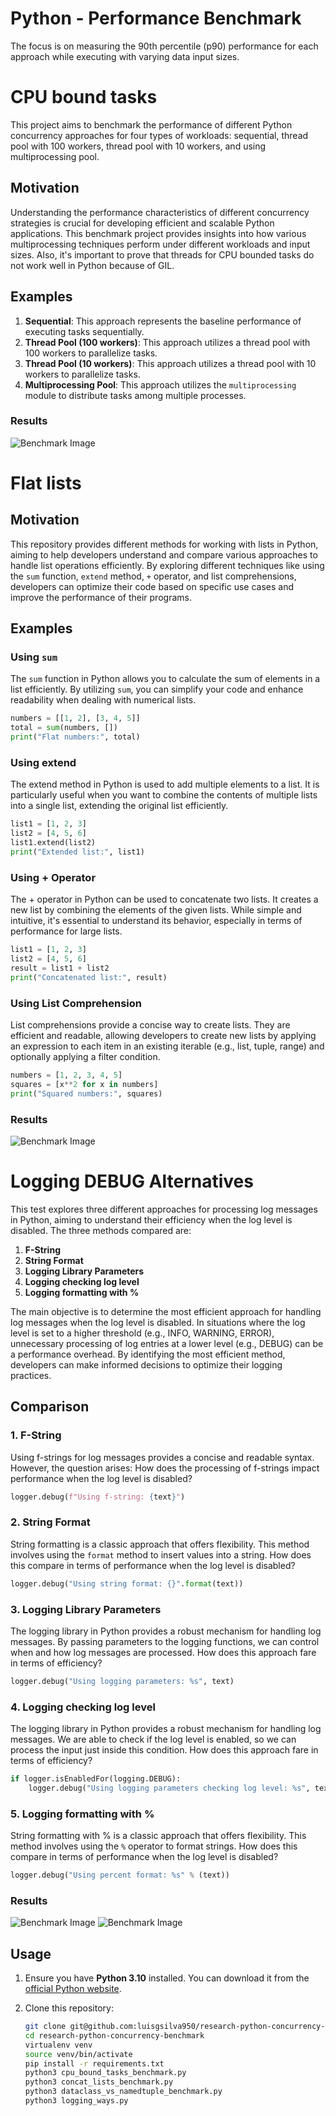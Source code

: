 # Python - Performance Benchmark


The focus is on measuring the 90th percentile (p90) performance for each approach while executing with varying data input sizes.

# CPU bound tasks
This project aims to benchmark the performance of different Python concurrency approaches for four types of workloads:
sequential, thread pool with 100 workers, thread pool with 10 workers, and using multiprocessing pool.

## Motivation
Understanding the performance characteristics of different concurrency strategies is crucial for developing efficient
and scalable Python applications. This benchmark project provides insights into how various multiprocessing techniques
perform under different workloads and input sizes. Also, it's important to prove that threads for CPU bounded tasks do not work well in Python because of GIL.

## Examples
1. **Sequential**: This approach represents the baseline performance of executing tasks sequentially.
2. **Thread Pool (100 workers)**: This approach utilizes a thread pool with 100 workers to parallelize tasks.
3. **Thread Pool (10 workers)**: This approach utilizes a thread pool with 10 workers to parallelize tasks.
4. **Multiprocessing Pool**: This approach utilizes the `multiprocessing` module to distribute tasks among multiple
   processes.

### Results

[//]: # (![Benchmark Image]&#40;python_cpu_bound_tasks.png&#41;)
![Benchmark Image](figures/cpu_bound_tasks_small_quantity.png)

# Flat lists

## Motivation
This repository provides different methods for working with lists in Python, aiming to help developers understand and compare various approaches to handle list operations efficiently. By exploring different techniques like using the `sum` function, `extend` method, `+` operator, and list comprehensions, developers can optimize their code based on specific use cases and improve the performance of their programs.

## Examples

### Using `sum`
The `sum` function in Python allows you to calculate the sum of elements in a list efficiently. By utilizing `sum`, you can simplify your code and enhance readability when dealing with numerical lists.

```python
numbers = [[1, 2], [3, 4, 5]]
total = sum(numbers, [])
print("Flat numbers:", total)
```

### Using extend
The extend method in Python is used to add multiple elements to a list. It is particularly useful when you want to combine the contents of multiple lists into a single list, extending the original list efficiently.

```python
list1 = [1, 2, 3]
list2 = [4, 5, 6]
list1.extend(list2)
print("Extended list:", list1)
```

### Using + Operator
The + operator in Python can be used to concatenate two lists. It creates a new list by combining the elements of the given lists. While simple and intuitive, it's essential to understand its behavior, especially in terms of performance for large lists.

```python
list1 = [1, 2, 3]
list2 = [4, 5, 6]
result = list1 + list2
print("Concatenated list:", result)
```

### Using List Comprehension
List comprehensions provide a concise way to create lists. They are efficient and readable, allowing developers to create new lists by applying an expression to each item in an existing iterable (e.g., list, tuple, range) and optionally applying a filter condition.

```python
numbers = [1, 2, 3, 4, 5]
squares = [x**2 for x in numbers]
print("Squared numbers:", squares)
```

### Results

![Benchmark Image](figures/flat_lists.png)


# Logging DEBUG Alternatives

This test explores three different approaches for processing log messages in Python, aiming to understand their efficiency when the log level is disabled. The three methods compared are:

1. **F-String**
2. **String Format**
3. **Logging Library Parameters**
4. **Logging checking log level**
5. **Logging formatting with %**

The main objective is to determine the most efficient approach for handling log messages when the log level is disabled. In situations where the log level is set to a higher threshold (e.g., INFO, WARNING, ERROR), unnecessary processing of log entries at a lower level (e.g., DEBUG) can be a performance overhead. By identifying the most efficient method, developers can make informed decisions to optimize their logging practices.

## Comparison

### 1. F-String

Using f-strings for log messages provides a concise and readable syntax. However, the question arises: How does the processing of f-strings impact performance when the log level is disabled?

```python
logger.debug(f"Using f-string: {text}")
```

### 2. String Format

String formatting is a classic approach that offers flexibility. This method involves using the `format` method to insert values into a string. How does this compare in terms of performance when the log level is disabled?

```python
logger.debug("Using string format: {}".format(text))
```

### 3. Logging Library Parameters

The logging library in Python provides a robust mechanism for handling log messages. By passing parameters to the logging functions, we can control when and how log messages are processed. How does this approach fare in terms of efficiency?

```python
logger.debug("Using logging parameters: %s", text)
```

### 4. Logging checking log level

The logging library in Python provides a robust mechanism for handling log messages. We are able to check if the log level is enabled, so we can process the input just inside this condition. How does this approach fare in terms of efficiency?

```python
if logger.isEnabledFor(logging.DEBUG):
    logger.debug("Using logging parameters checking log level: %s", text)
```

### 5. Logging formatting with %

String formatting with % is a classic approach that offers flexibility. This method involves using the `%` operator to format strings. How does this compare in terms of performance when the log level is disabled?

```python
logger.debug("Using percent format: %s" % (text))
```

### Results
![Benchmark Image](figures/logging_debug_alternatives_DEBUG.png)
![Benchmark Image](figures/logging_debug_alternatives_INFO.png)

## Usage

1. Ensure you have **Python 3.10** installed. You can download it from
   the [official Python website](https://www.python.org/downloads/release).

2. Clone this repository:
   ```sh
   git clone git@github.com:luisgsilva950/research-python-concurrency-benchmark.git
   cd research-python-concurrency-benchmark
   virtualenv venv 
   source venv/bin/activate
   pip install -r requirements.txt
   python3 cpu_bound_tasks_benchmark.py
   python3 concat_lists_benchmark.py
   python3 dataclass_vs_namedtuple_benchmark.py
   python3 logging_ways.py
   ```
